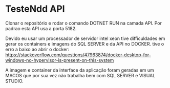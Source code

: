 # TesteNdd API

Clonar o repositório e rodar o comando DOTNET RUN na camada API.
Por padrao esta API usa a porta 5182.

Devido eu usar um processador de servidor intel xeon tive difficuldades em gerar os containers e imagens do SQL SERVER e da API no DOCKER.
tive o erro a baixo ao abrir o docker:
https://stackoverflow.com/questions/47963874/docker-desktop-for-windows-no-hypervisor-is-present-on-this-system
 
A imagem e container da interface da aplicação foram geradas em um MACOS que por sua vez não trabalha bem com SQL SERVER e VISUAL STUDIO.
